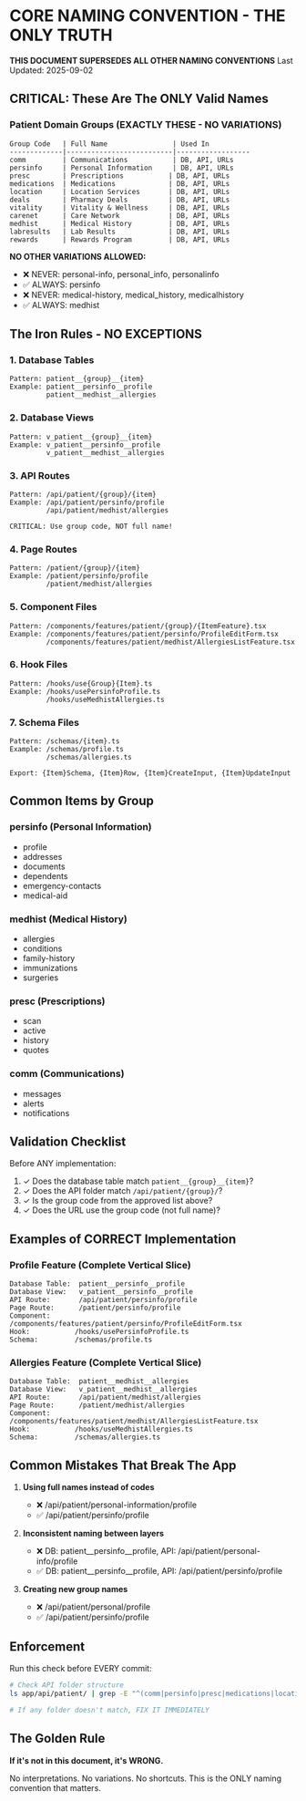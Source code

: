 # CORE NAMING CONVENTION - THE ONLY TRUTH
**THIS DOCUMENT SUPERSEDES ALL OTHER NAMING CONVENTIONS**
Last Updated: 2025-09-02

## CRITICAL: These Are The ONLY Valid Names

### Patient Domain Groups (EXACTLY THESE - NO VARIATIONS)
```
Group Code   | Full Name                | Used In
-------------|--------------------------|------------------
comm         | Communications           | DB, API, URLs
persinfo     | Personal Information     | DB, API, URLs  
presc        | Prescriptions           | DB, API, URLs
medications  | Medications             | DB, API, URLs
location     | Location Services       | DB, API, URLs
deals        | Pharmacy Deals          | DB, API, URLs
vitality     | Vitality & Wellness     | DB, API, URLs
carenet      | Care Network            | DB, API, URLs
medhist      | Medical History         | DB, API, URLs
labresults   | Lab Results             | DB, API, URLs
rewards      | Rewards Program         | DB, API, URLs
```

**NO OTHER VARIATIONS ALLOWED:**
- ❌ NEVER: personal-info, personal_info, personalinfo
- ✅ ALWAYS: persinfo
- ❌ NEVER: medical-history, medical_history, medicalhistory  
- ✅ ALWAYS: medhist

## The Iron Rules - NO EXCEPTIONS

### 1. Database Tables
```
Pattern: patient__{group}__{item}
Example: patient__persinfo__profile
         patient__medhist__allergies
```

### 2. Database Views
```
Pattern: v_patient__{group}__{item}
Example: v_patient__persinfo__profile
         v_patient__medhist__allergies
```

### 3. API Routes
```
Pattern: /api/patient/{group}/{item}
Example: /api/patient/persinfo/profile
         /api/patient/medhist/allergies

CRITICAL: Use group code, NOT full name!
```

### 4. Page Routes
```
Pattern: /patient/{group}/{item}
Example: /patient/persinfo/profile
         /patient/medhist/allergies
```

### 5. Component Files
```
Pattern: /components/features/patient/{group}/{ItemFeature}.tsx
Example: /components/features/patient/persinfo/ProfileEditForm.tsx
         /components/features/patient/medhist/AllergiesListFeature.tsx
```

### 6. Hook Files
```
Pattern: /hooks/use{Group}{Item}.ts
Example: /hooks/usePersinfoProfile.ts
         /hooks/useMedhistAllergies.ts
```

### 7. Schema Files
```
Pattern: /schemas/{item}.ts
Example: /schemas/profile.ts
         /schemas/allergies.ts

Export: {Item}Schema, {Item}Row, {Item}CreateInput, {Item}UpdateInput
```

## Common Items by Group

### persinfo (Personal Information)
- profile
- addresses
- documents
- dependents
- emergency-contacts
- medical-aid

### medhist (Medical History)
- allergies
- conditions
- family-history
- immunizations
- surgeries

### presc (Prescriptions)
- scan
- active
- history
- quotes

### comm (Communications)
- messages
- alerts
- notifications

## Validation Checklist

Before ANY implementation:
1. ✓ Does the database table match `patient__{group}__{item}`?
2. ✓ Does the API folder match `/api/patient/{group}/`?
3. ✓ Is the group code from the approved list above?
4. ✓ Does the URL use the group code (not full name)?

## Examples of CORRECT Implementation

### Profile Feature (Complete Vertical Slice)
```
Database Table:  patient__persinfo__profile
Database View:   v_patient__persinfo__profile
API Route:       /api/patient/persinfo/profile
Page Route:      /patient/persinfo/profile
Component:       /components/features/patient/persinfo/ProfileEditForm.tsx
Hook:           /hooks/usePersinfoProfile.ts
Schema:         /schemas/profile.ts
```

### Allergies Feature (Complete Vertical Slice)
```
Database Table:  patient__medhist__allergies
Database View:   v_patient__medhist__allergies
API Route:       /api/patient/medhist/allergies
Page Route:      /patient/medhist/allergies
Component:       /components/features/patient/medhist/AllergiesListFeature.tsx
Hook:           /hooks/useMedhistAllergies.ts
Schema:         /schemas/allergies.ts
```

## Common Mistakes That Break The App

1. **Using full names instead of codes**
   - ❌ /api/patient/personal-information/profile
   - ✅ /api/patient/persinfo/profile

2. **Inconsistent naming between layers**
   - ❌ DB: patient__persinfo__profile, API: /api/patient/personal-info/profile
   - ✅ DB: patient__persinfo__profile, API: /api/patient/persinfo/profile

3. **Creating new group names**
   - ❌ /api/patient/personal/profile
   - ✅ /api/patient/persinfo/profile

## Enforcement

Run this check before EVERY commit:
```bash
# Check API folder structure
ls app/api/patient/ | grep -E "^(comm|persinfo|presc|medications|location|deals|vitality|carenet|medhist|labresults|rewards)$"

# If any folder doesn't match, FIX IT IMMEDIATELY
```

## The Golden Rule

**If it's not in this document, it's WRONG.**

No interpretations. No variations. No shortcuts.
This is the ONLY naming convention that matters.